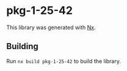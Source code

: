 # pkg-1-25-42

This library was generated with [Nx](https://nx.dev).

## Building

Run `nx build pkg-1-25-42` to build the library.
